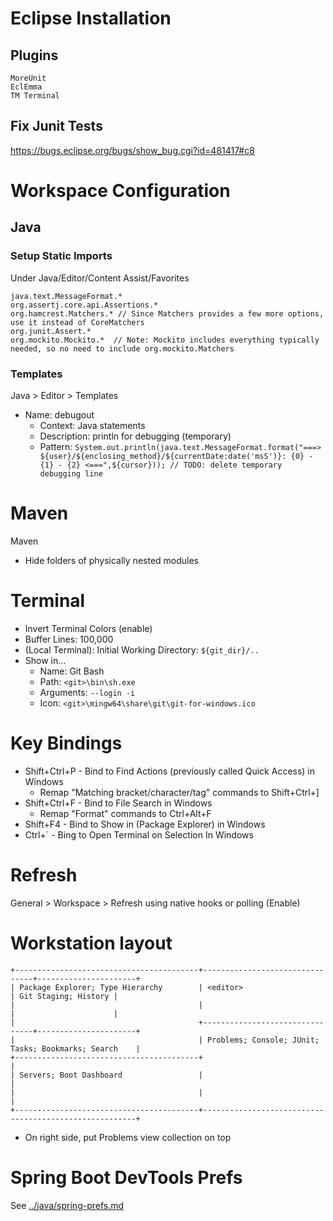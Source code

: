 # Eclipse Installation

## Plugins
    MoreUnit
    EclEmma
    TM Terminal

## Fix Junit Tests
https://bugs.eclipse.org/bugs/show_bug.cgi?id=481417#c8

# Workspace Configuration

## Java

### Setup Static Imports
Under Java/Editor/Content Assist/Favorites
```
java.text.MessageFormat.*
org.assertj.core.api.Assertions.*
org.hamcrest.Matchers.* // Since Matchers provides a few more options, use it instead of CoreMatchers
org.junit.Assert.*
org.mockito.Mockito.*  // Note: Mockito includes everything typically needed, so no need to include org.mockito.Matchers
```
### Templates
Java > Editor > Templates
- Name: debugout
  - Context: Java statements
  - Description: println for debugging (temporary)
  - Pattern: `System.out.println(java.text.MessageFormat.format("===> ${user}/${enclosing_method}/${currentDate:date('msS')}: {0} - {1} - {2} <===",${cursor})); // TODO: delete temporary debugging line`

# Maven
Maven
- Hide folders of physically nested modules

# Terminal
- Invert Terminal Colors (enable)
- Buffer Lines: 100,000
- (Local Terminal): Initial Working Directory: `${git_dir}/..`
- Show in...
  - Name: Git Bash
  - Path: `<git>\bin\sh.exe`
  - Arguments: `--login -i`
  - Icon: `<git>\mingw64\share\git\git-for-windows.ico`

# Key Bindings
* Shift+Ctrl+P - Bind to Find Actions (previously called Quick Access) in Windows
  * Remap "Matching bracket/character/tag" commands to Shift+Ctrl+]
* Shift+Ctrl+F - Bind to File Search in Windows
  * Remap "Format" commands to Ctrl+Alt+F
* Shift+F4 - Bind to Show in (Package Explorer) in Windows
* Ctrl+\` - Bing to Open Terminal on Selection In Windows

# Refresh
General > Workspace > Refresh using native hooks or polling (Enable)

# Workstation layout
```
+-----------------------------------------+--------------------------------+----------------------+
| Package Explorer; Type Hierarchy        | <editor>                       | Git Staging; History |
|                                         |                                |                      |
|                                         +--------------------------------+----------------------+
|                                         | Problems; Console; JUnit; Tasks; Bookmarks; Search    |
+-----------------------------------------+                                                       |
| Servers; Boot Dashboard                 |                                                       |
|                                         |                                                       |
+-----------------------------------------+-------------------------------------------------------+
```
* On right side, put Problems view collection on top

# Spring Boot DevTools Prefs

See [../java/spring-prefs.md](../java/spring-prefs.md)
